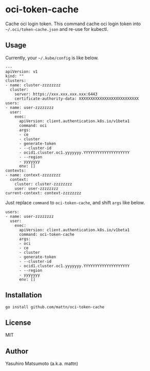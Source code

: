 # oci-token-cache

Cache oci login token. This command cache oci login token into `~/.oci/token-cache.json` and re-use for kubectl.

## Usage

Currently, your `~/.kube/config` is like below.

```
---
apiVersion: v1
kind: ""
clusters:
- name: cluster-zzzzzzzz
  cluster:
    server: https://xxx.xxx.xxx.xxx:6443
    certificate-authority-data: XXXXXXXXXXXXXXXXXXXXXXXXXX
users:
- name: user-zzzzzzzz
  user:
    exec:
      apiVersion: client.authentication.k8s.io/v1beta1
      command: oci
      args:
      - ce
      - cluster
      - generate-token
      - --cluster-id
      - ocid1.cluster.oc1.yyyyyyy.YYYYYYYYYYYYYYYYYYYY
      - --region
      - yyyyyyy
      env: []
contexts:
- name: context-zzzzzzzz
  context:
    cluster: cluster-zzzzzzzz
    user: user-zzzzzzzz
current-context: context-zzzzzzzz
```

Just replace `command` to `oci-token-cache`, and shift `args` like below.

```
users:
- name: user-zzzzzzzz
  user:
    exec:
      apiVersion: client.authentication.k8s.io/v1beta1
      command: oci-token-cache
      args:
      - oci
      - ce
      - cluster
      - generate-token
      - --cluster-id
      - ocid1.cluster.oc1.yyyyyyy.YYYYYYYYYYYYYYYYYYYY
      - --region
      - yyyyyyy
      env: []
```

## Installation

```
go install github.com/mattn/oci-token-cache
```

## License

MIT

## Author

Yasuhiro Matsumoto (a.k.a. mattn)
